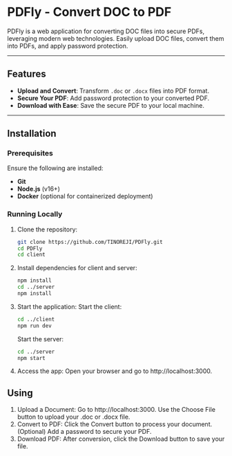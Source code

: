 # PDFly - Convert DOC to PDF

PDFly is a web application for converting DOC files into secure PDFs, leveraging modern web technologies. Easily upload DOC files, convert them into PDFs, and apply password protection.

---

## Features
- **Upload and Convert**: Transform `.doc` or `.docx` files into PDF format.
- **Secure Your PDF**: Add password protection to your converted PDF.
- **Download with Ease**: Save the secure PDF to your local machine.

---

## Installation

### Prerequisites
Ensure the following are installed:
- **Git**
- **Node.js** (v16+)
- **Docker** (optional for containerized deployment)

### Running Locally

1. Clone the repository:
   ```bash
   git clone https://github.com/TINOREJI/PDFly.git
   cd PDFly
   cd client
   ```
2. Install dependencies for client and server:
   ```bash
   npm install
   cd ../server
   npm install
   ```
3. Start the application:
   Start the client:
   ```bash
   cd ../client
   npm run dev
   ```
   Start the server:
   ```bash
   cd ../server
   npm start
   ```
4. Access the app: Open your browser and go to http://localhost:3000.

## Using
1. Upload a Document:
   Go to http://localhost:3000.
   Use the Choose File button to upload your .doc or .docx file.
2. Convert to PDF:
   Click the Convert button to process your document.
   (Optional) Add a password to secure your PDF.
3. Download PDF:
   After conversion, click the Download button to save your file.
